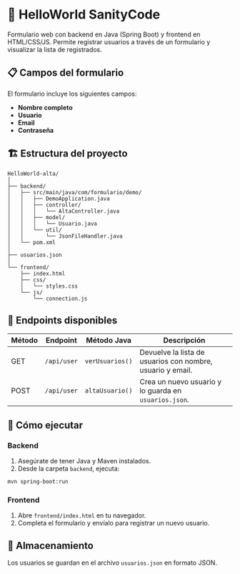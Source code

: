 # 🧠 HelloWorld SanityCode

Formulario web con backend en Java (Spring Boot) y frontend en HTML/CSS/JS. Permite registrar usuarios a través de un formulario y visualizar la lista de registrados.

## 📋 Campos del formulario

El formulario incluye los siguientes campos:

- **Nombre completo**
- **Usuario**
- **Email**
- **Contraseña**

## 🏗️ Estructura del proyecto
```
HelloWorld-alta/
│
├── backend/
│   ├── src/main/java/com/formulario/demo/
│   │   ├── DemoApplication.java
│   │   ├── controller/
│   │   │   └── AltaController.java
│   │   ├── model/
│   │   │   └── Usuario.java
│   │   └── util/
│   │       └── JsonFileHandler.java
│   └── pom.xml
│
├── usuarios.json
│
└── frontend/
    ├── index.html
    ├── css/
    │   └── styles.css
    └── js/
        └── connection.js
```

## 🔌 Endpoints disponibles

| Método | Endpoint     | Método Java       | Descripción                                                                 |
|--------|--------------|-------------------|-----------------------------------------------------------------------------|
| GET    | `/api/user`  | `verUsuarios()`   | Devuelve la lista de usuarios con nombre, usuario y email.                  |
| POST   | `/api/user`  | `altaUsuario()`   | Crea un nuevo usuario y lo guarda en `usuarios.json`.                       |

## 🚀 Cómo ejecutar

### Backend

1. Asegúrate de tener Java y Maven instalados.
2. Desde la carpeta `backend`, ejecuta:
```bash
mvn spring-boot:run
```

### Frontend

1. Abre `frontend/index.html` en tu navegador.
2. Completa el formulario y envíalo para registrar un nuevo usuario.

## 📂 Almacenamiento

Los usuarios se guardan en el archivo `usuarios.json` en formato JSON.
